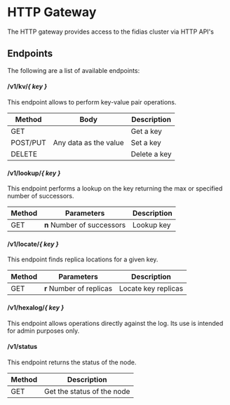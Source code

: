 # HTTP Gateway
The HTTP gateway provides access to the fidias cluster via HTTP API's

## Endpoints
The following are a list of available endpoints:

#### /v1/kv/*{ key }*
This endpoint allows to perform key-value pair operations.

| Method   | Body | Description |
|----------|------|-------------|
| GET      |      | Get a key |
| POST/PUT | Any data as the value | Set a key |
| DELETE   |      | Delete a key |

#### /v1/lookup/*{ key }*
This endpoint performs a lookup on the key returning the max or specified number of successors.

| Method   | Parameters | Description |
|----------|------------|-------------|
| GET      | **n** Number of successors | Lookup key |

#### /v1/locate/*{ key }*
This endpoint finds replica locations for a given key.

| Method   | Parameters | Description |
|----------|------------|-------------|
| GET      | **r** Number of replicas | Locate key replicas |

#### /v1/hexalog/*{ key }*
This endpoint allows operations directly against the log.  Its use is intended for admin purposes only.

#### /v1/status
This endpoint returns the status of the node.

| Method   | Description |
|----------|-------------|
| GET      | Get the status of the node |
